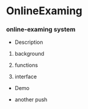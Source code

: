 OnlineExaming
=============

### online-examing system

- Description

1. background

2. functions

3. interface

- Demo

- another push

